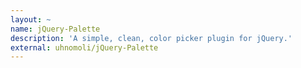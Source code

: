 ```yaml
---
layout: ~
name: jQuery-Palette
description: 'A simple, clean, color picker plugin for jQuery.'
external: uhnomoli/jQuery-Palette
---
```


